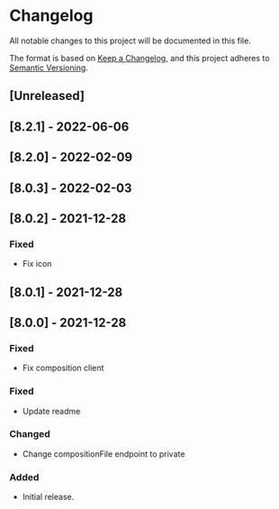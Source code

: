 # Changelog

All notable changes to this project will be documented in this file.

The format is based on [Keep a Changelog](https://keepachangelog.com/en/1.0.0/),
and this project adheres to [Semantic Versioning](https://semver.org/spec/v2.0.0.html).

## [Unreleased]

## [8.2.1] - 2022-06-06

## [8.2.0] - 2022-02-09

## [8.0.3] - 2022-02-03

## [8.0.2] - 2021-12-28

### Fixed

- Fix icon

## [8.0.1] - 2021-12-28

## [8.0.0] - 2021-12-28

### Fixed

- Fix composition client

### Fixed

- Update readme

### Changed

- Change compositionFile endpoint to private

### Added

- Initial release.

